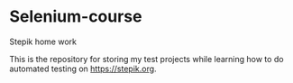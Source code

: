 # Selenium-course

Stepik home work

This is the repository for storing my test projects while learning how to do automated testing on https://stepik.org.
